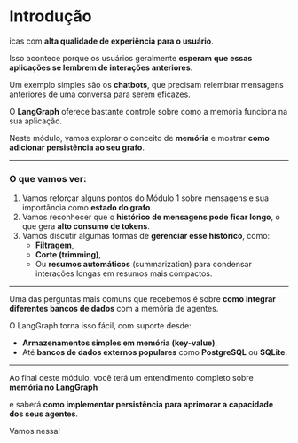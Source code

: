 # Introdução

icas com **alta qualidade de experiência para o usuário**.

Isso acontece porque os usuários geralmente **esperam que essas aplicações se lembrem de interações anteriores**.

Um exemplo simples são os **chatbots**, que precisam relembrar mensagens anteriores de uma conversa para serem eficazes.

O **LangGraph** oferece bastante controle sobre como a memória funciona na sua aplicação.

Neste módulo, vamos explorar o conceito de **memória** e mostrar **como adicionar persistência ao seu grafo**.

---

### O que vamos ver:

1. Vamos reforçar alguns pontos do Módulo 1 sobre mensagens e sua importância como **estado do grafo**.
2. Vamos reconhecer que o **histórico de mensagens pode ficar longo**, o que gera **alto consumo de tokens**.
3. Vamos discutir algumas formas de **gerenciar esse histórico**, como:
    - **Filtragem**,
    - **Corte (trimming)**,
    - Ou **resumos automáticos** (summarization) para condensar interações longas em resumos mais compactos.

---

Uma das perguntas mais comuns que recebemos é sobre **como integrar diferentes bancos de dados** com a memória de agentes.

O LangGraph torna isso fácil, com suporte desde:

- **Armazenamentos simples em memória (key-value)**,
- Até **bancos de dados externos populares** como **PostgreSQL** ou **SQLite**.

---

Ao final deste módulo, você terá um entendimento completo sobre **memória no LangGraph**

e saberá **como implementar persistência para aprimorar a capacidade dos seus agentes**.

Vamos nessa!